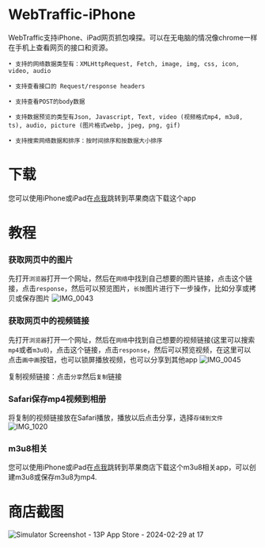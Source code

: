 # WebTraffic-iPhone
WebTraffic支持iPhone、iPad网页抓包嗅探。可以在无电脑的情况像chrome一样在手机上查看网页的接口和资源。
```
• 支持的网络数据类型有：XMLHttpRequest, Fetch, image, img, css, icon, video, audio

• 支持查看接口的 Request/response headers

• 支持查看POST的body数据

• 支持数据预览的类型有Json, Javascript, Text, video (视频格式mp4, m3u8, ts), audio, picture (图片格式webp, jpeg, png, gif)

• 支持搜索网络数据和排序：按时间排序和按数据大小排序
```

# 下载
您可以使用iPhone或iPad在[点我](https://apps.apple.com/us/app/webtraffic-inspect-network/id6478643561)跳转到苹果商店下载这个app

# 教程

### 获取网页中的图片
先打开`浏览器`打开一个网址，然后在`网络`中找到自己想要的图片链接，点击这个链接，点击`response`，然后可以预览图片，`长按`图片进行下一步操作，比如分享或拷贝或保存图片
![IMG_0043](https://github.com/QuanGe/WebTraffic-iPhone/assets/5510678/bb19d4d8-80b4-4f55-b4d8-d3e25f1df3d4)

### 获取网页中的视频链接
先打开`浏览器`打开一个网址，然后在`网络`中找到自己想要的视频链接(这里可以搜索`mp4`或者`m3u8`)，点击这个链接，点击`response`，然后可以预览视频，在这里可以点击`画中画`按钮，也可以锁屏播放视频，也可以分享到其他app
![IMG_0045](https://github.com/QuanGe/WebTraffic-iPhone/assets/5510678/0d1658c8-c4dc-43a3-9345-a16c0f086c0a)

复制视频链接：点击`分享`然后`复制`链接
### Safari保存mp4视频到相册
将复制的视频链接放在Safari播放，播放以后点击分享，选择`存储到文件`
![IMG_1020](https://github.com/QuanGe/WebTraffic-iPhone/assets/5510678/65a1f290-4e52-401d-b366-c1e915b55acc)


### m3u8相关
您可以使用iPhone或iPad在[点我](https://apps.apple.com/us/app/m3u8-mpjex/id6449724938)跳转到苹果商店下载这个m3u8相关app，可以创建m3u8或保存m3u8为mp4.

# 商店截图
![Simulator Screenshot - 13P App Store - 2024-02-29 at 17](https://github.com/QuanGe/WebTraffic-iPhone/assets/5510678/edd1a48d-2a4b-4a9b-86f6-500a48f5f5e0)

